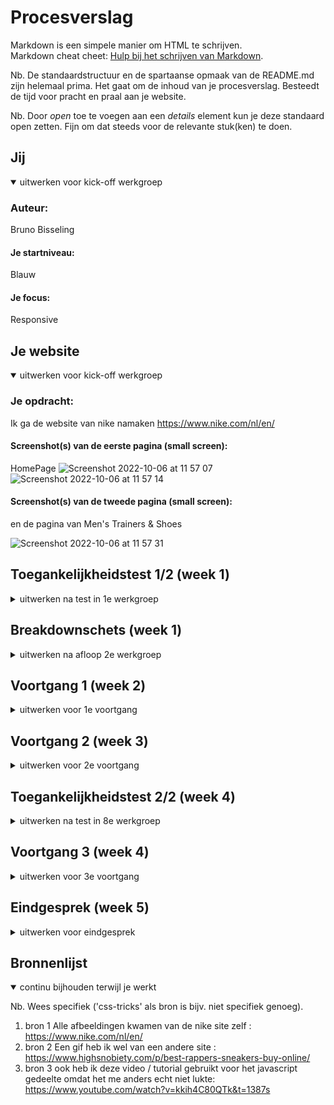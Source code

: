 # Procesverslag
Markdown is een simpele manier om HTML te schrijven.  
Markdown cheat cheet: [Hulp bij het schrijven van Markdown](https://github.com/adam-p/markdown-here/wiki/Markdown-Cheatsheet).

Nb. De standaardstructuur en de spartaanse opmaak van de README.md zijn helemaal prima. Het gaat om de inhoud van je procesverslag. Besteedt de tijd voor pracht en praal aan je website.

Nb. Door *open* toe te voegen aan een *details* element kun je deze standaard open zetten. Fijn om dat steeds voor de relevante stuk(ken) te doen.





## Jij

<details open>
  <summary>uitwerken voor kick-off werkgroep</summary>

  ### Auteur:
  Bruno Bisseling

  #### Je startniveau:
  Blauw

  #### Je focus:
  Responsive
</details>





## Je website

<details open>
  <summary>uitwerken voor kick-off werkgroep</summary>

  ### Je opdracht:
  Ik ga de website van nike namaken https://www.nike.com/nl/en/

  #### Screenshot(s) van de eerste pagina (small screen): 
  HomePage
  ![Screenshot 2022-10-06 at 11 57 07](https://user-images.githubusercontent.com/112801176/194284566-da0e8907-59e3-4f09-a35d-0770ef3bd32f.jpg)
 ![Screenshot 2022-10-06 at 11 57 14](https://user-images.githubusercontent.com/112801176/194284679-fa0735e6-28bb-4478-aad1-91c33d6d42fb.jpg)


  #### Screenshot(s) van de tweede pagina (small screen):
 en de pagina van Men's Trainers & Shoes 
  
 ![Screenshot 2022-10-06 at 11 57 31](https://user-images.githubusercontent.com/112801176/194284765-0261aa45-f42b-45e3-9294-398408e1bb55.jpg)

</details>



## Toegankelijkheidstest 1/2 (week 1)

<details>
  <summary>uitwerken na test in 1e werkgroep</summary>

  ### Bevindingen
  Lijst met je bevindingen die in de test naar voren kwamen:

  #### Screenreader
  omdat mijn screenreader in het engels is en ik sommige plaatjes in het nederlands heb gezet (zoals: Schoen 1) zegt hij dat heel raar. daar moet ik dus    op gaan letten

  #### Muis en Toetsenbord 
  dit ging over het algemeen goed. je kan vrijwel alles makkelijk vinden en het is toegankelijk.


  #### Motoriek (shocks, elastiekjes)
  dit heb ik zelf niet getest maar ik zag wel hoe andere mensen dit deden. de shocks lijken mij heel moeilijk, als je dat zelf hebt, om dan gemakkelijk een site te bezoeken of überhaupt iets te schrijven.


  #### Visueel (brillen, contrast, kleurenblind, dark/light). 
  Die brillen hadden allemaal verschillende soorten slechtziende kenmerken. Hierbij merk je wel echt hoe moeilijk het is als een site niet goed daar op ingesteld is. 

</details>



## Breakdownschets (week 1)

<details>
  <summary>uitwerken na afloop 2e werkgroep</summary>

  ### de hele pagina: 
  <img src="readme-images/dummy-plaatje.jpg" width="375px" alt="breakdown van de hele pagina">

  ### dynamisch deel (bijv menu): 
  <img src="readme-images/dummy-plaatje.jpg" width="375px" alt="breakdown van een dynamisch deel">

  ### wellicht nog een dynamisch deel (bijv filter): 
  <img src="readme-images/dummy-plaatje.jpg" width="375px" alt="breakdown van nog een dynamisch deel">

</details>





## Voortgang 1 (week 2)

<details>
  <summary>uitwerken voor 1e voortgang</summary>

  ### Stand van zaken
  Ik ben opzich wel goed op weg en weet al wel wat ik wil maken en hoe ik wil dat het eruit gaat zien. vooral het responsive maken is voor mij wel echt een dingetje waar ik wat extra tijd in moet steken


  ### Agenda voor meeting
  samen met je groepje opstellen

  | student 1      | student 2          | student 3    | student 4        |
  | ---            | ---                | ---          | ---              |
  | dit bespreken  | en dit             | en ik dit    | en dan ik dat    |
  | en dat ook nog | dit als er tijd is | nog een punt | dit wil ik zeker |
  | ...            | ...                | ...          | ...              |


  ### Verslag van meeting
  hier na afloop snel de uitkomsten van de meeting vastleggen

  - punt 1 Ik heb vooral om hulp gevraagd en ik heb nu mijn nav bar beter kunnen maken. Ook heb ik wat flexboxen gebruikt.
  - punt 2 Ik vroeg wat hij vind dat belangrijk is om rekening mee te houden en hij zei om ervoor te zorgen dat mijn html en css overzichterlijk is en niet dat alles door elkaar staat zonder enige echte volgorde
  

</details>





## Voortgang 2 (week 3)

<details>
  <summary>uitwerken voor 2e voortgang</summary>

  ### Stand van zaken
  Ik kon er deze dag helaas niet bij zijn. Ik heb overigens wel verder gewerkt aan mijn site door middel van de tips en tricks die ik vorige week geleerd had van de studentassisent.

  ### Agenda voor meeting
  samen met je groepje opstellen

  | student 1      | student 2          | student 3    | student 4        |
  | ---            | ---                | ---          | ---              |
  | dit bespreken  | en dit             | en ik dit    | en dan ik dat    |
  | en dat ook nog | dit als er tijd is | nog een punt | dit wil ik zeker |
  | ...            | ...                | ...          | ...              |


  ### Verslag van meeting
  hier na afloop snel de uitkomsten van de meeting vastleggen

  - punt 1 n.v.t
  - punt 2 n.v.t
 

</details>





## Toegankelijkheidstest 2/2 (week 4)

<details>
  <summary>uitwerken na test in 8e werkgroep</summary>

  ### Bevindingen
  Ik kwam erachter dat mijn focus button niet goed werkte en dat ie een lelijke rode kleur had. Dat is niet mooi en past ook niet bij mijn site.

  #### Screenreader
  Dit ging over het algemeen goed soms leest ie alleen niet alle content die op de pagina staat maar het belangrijkste wordt wel gelezen.


  #### Muis en Toetsenbord 
  Over het algemeen goed bereikbaar en duidelijk

  #### Motoriek (shocks, elastiekjes)
  was niet van toepassing

  #### Visueel (brillen, contrast, kleurenblind, dark/light). 
  was niet van toepassing

</details>





## Voortgang 3 (week 4)

<details>
  <summary>uitwerken voor 3e voortgang</summary>

  ### Stand van zaken
  ik heb vrijwel mijn hele pagina van index.html af. alle main content die ik daar op wil staat er. dus dat scheelt.


  ### Agenda voor meeting
  samen met je groepje opstellen

  | student 1      | student 2          | student 3    | student 4        |
  | ---            | ---                | ---          | ---              |
  | dit bespreken  | en dit             | en ik dit    | en dan ik dat    |
  | en dat ook nog | dit als er tijd is | nog een punt | dit wil ik zeker |
  | ...            | ...                | ...          | ...              |


  ### Verslag van meeting
  hier na afloop snel de uitkomsten van de meeting vastleggen

  - punt 1 Ik moet proberen of ik mijn nav met javascript kan doen zodat ie beter accesable is
  - punt 2 Ik moet me nu vooral gaan focussen op de content voor de 2e html pagina.
  - punt 3 Verander de px om naar em


</details>





## Eindgesprek (week 5)

<details>
  <summary>uitwerken voor eindgesprek</summary>

  ### Je uitkomst - karakteristiek screenshots:
  <img src="readme-images/dummy-plaatje.jpg" width="375px" alt="uitomst opdracht 1">
  ![Screenshot 2022-10-06 at 12 14 55](https://user-images.githubusercontent.com/112801176/194288014-ebd9bc75-a95f-4255-8857-0abc2ddd3fd9.jpg)

![Screenshot 2022-10-06 at 12 15 07](https://user-images.githubusercontent.com/112801176/194288031-f8ab9c04-23bb-4a58-8556-9c8050748a8d.jpg)

![Screenshot 2022-10-06 at 12 15 33](https://user-images.githubusercontent.com/112801176/194288040-098048c4-d89b-4806-ba97-0359487f628b.jpg)

![Screenshot 2022-10-06 at 12 16 24](https://user-images.githubusercontent.com/112801176/194288198-5f005af5-9591-4853-b95f-912589a44a44.jpg)
  
  ### Dit ging goed/Heb ik geleerd: 
  Ik weet nu beter hoe ik alles responsive kan maken en hoe ik dingen moet/ kan uitlijnen. Hopelijk helpt dit mij voor volgende projecten waar ik weer moet coderen.



  ### Dit was lastig/Is niet gelukt:
  In het laaste voortgansgesprek zei de docent dat ik eigenlijk mijn nav met javascript moet doen. ik heb toen echt een hele dag eraan gezetten en tutorials gekeken maar het is mij uiteindelijk toch niet gelukt. Wel heb ik een filter optie gemaakt met javascript (wel doormiddel van een youtube tutorial want zelf lukte het me echt niet)

  <img src="readme-images/dummy-plaatje.jpg" width="375px" alt="bummer">
</details>





## Bronnenlijst

<details open>
  <summary>continu bijhouden terwijl je werkt</summary>

  Nb. Wees specifiek ('css-tricks' als bron is bijv. niet specifiek genoeg).

  1. bron 1 Alle afbeeldingen kwamen van de nike site zelf : https://www.nike.com/nl/en/
  2. bron 2 Een gif heb ik wel van een andere site : https://www.highsnobiety.com/p/best-rappers-sneakers-buy-online/
  3. bron 3 ook heb ik deze video / tutorial gebruikt voor het javascript gedeelte omdat het me anders echt niet lukte: https://www.youtube.com/watch?v=kkih4C80QTk&t=1387s

</details>
